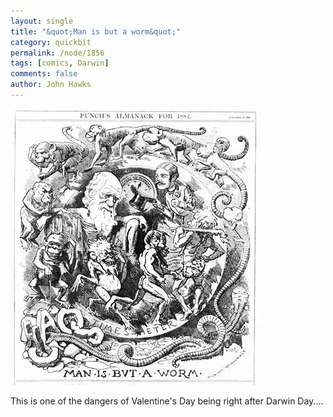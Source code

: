 ```yaml
---
layout: single 
title: "&quot;Man is but a worm&quot;" 
category: quickbit
permalink: /node/1856
tags: [comics, Darwin] 
comments: false 
author: John Hawks 
---
```



<div class="middle-picture">
<img src="/graphics/man-is-but-a-worm-punch-cartoon.jpg" width="400" height="442" alt="Punch's Almanac, Man is but a worm" />
</div>

This is one of the dangers of Valentine's Day being right after Darwin Day....

